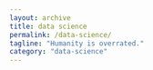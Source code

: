 ```yaml
---
layout: archive
title: data science
permalink: /data-science/
tagline: "Humanity is overrated."
category: "data-science"
---
```

